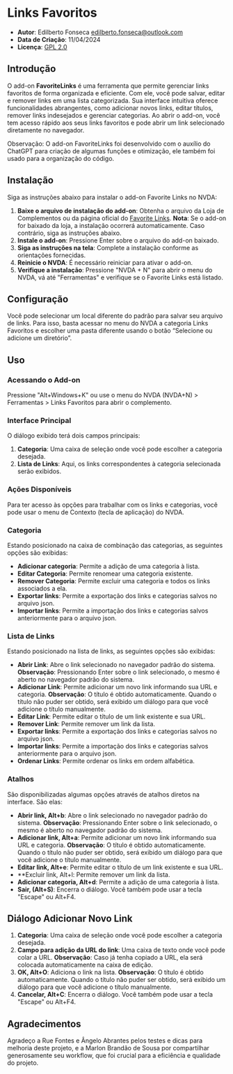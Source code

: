 # Links Favoritos

* **Autor**: Edilberto Fonseca <edilberto.fonseca@outlook.com>
* **Data de Criação**: 11/04/2024
* **Licença**: [GPL 2.0](https://www.gnu.org/licenses/gpl-2.0.html)

## Introdução

O add-on **FavoriteLinks** é uma ferramenta que permite gerenciar links favoritos de forma organizada e eficiente. Com ele, você pode salvar, editar e remover links em uma lista categorizada. Sua interface intuitiva oferece funcionalidades abrangentes, como adicionar novos links, editar títulos, remover links indesejados e gerenciar categorias. Ao abrir o add-on, você tem acesso rápido aos seus links favoritos e pode abrir um link selecionado diretamente no navegador.

Observação: O add-on FavoriteLinks foi desenvolvido com o auxílio do ChatGPT para criação de algumas funções e otimização, ele também foi usado para a organização do código.

## Instalação

Siga as instruções abaixo para instalar o add-on Favorite Links no NVDA:

1. **Baixe o arquivo de instalação do add-on**: Obtenha o arquivo da Loja de Complementos ou da página oficial do [Favorite Links](https://github.com/EdilbertoFonseca/favoriteLinks/releases/download/2024.2.1/favoriteLinks-2024.2.1.nvda-addon).
   **Nota**: Se o add-on for baixado da loja, a instalação ocorrerá automaticamente. Caso contrário, siga as instruções abaixo.
2. **Instale o add-on**: Pressione Enter sobre o arquivo do add-on baixado.
3. **Siga as instruções na tela**: Complete a instalação conforme as orientações fornecidas.
4. **Reinicie o NVDA**: É necessário reiniciar para ativar o add-on.
5. **Verifique a instalação**: Pressione "NVDA + N" para abrir o menu do NVDA, vá até "Ferramentas" e verifique se o Favorite Links está listado.

## Configuração

Você pode selecionar um local diferente do padrão para salvar seu arquivo de links. Para isso, basta acessar no menu do NVDA a categoria Links Favoritos e escolher uma pasta diferente usando o botão “Selecione ou adicione um diretório”.

## Uso

### Acessando o Add-on

Pressione "Alt+Windows+K" ou use o menu do NVDA (NVDA+N) > Ferramentas > Links Favoritos para abrir o complemento.

### Interface Principal

O diálogo exibido terá dois campos principais:

1. **Categoria**: Uma caixa de seleção onde você pode escolher a categoria desejada.
2. **Lista de Links**: Aqui, os links correspondentes à categoria selecionada serão exibidos.

### Ações Disponíveis

Para ter acesso às opções para trabalhar com os links e categorias, você pode usar o menu de Contexto (tecla de aplicação) do NVDA.

### Categoria

Estando posicionado na caixa de combinação das categorias, as seguintes opções são exibidas:

* **Adicionar categoria**: Permite a adição de uma categoria à lista.
* **Editar Categoria**: Permite renomear uma categoria existente.
* **Remover Categoria**: Permite excluir uma categoria e todos os links associados a ela.
* **Exportar links**: Permite a exportação dos links e categorias salvos no arquivo json.
* **Importar links**: Permite a importação dos links e categorias salvos anteriormente para o arquivo json.

### Lista de Links

Estando posicionado na lista de links, as seguintes opções são exibidas:

* **Abrir Link**: Abre o link selecionado no navegador padrão do sistema. **Observação**: Pressionando Enter sobre o link selecionado, o mesmo é aberto no navegador padrão do sistema.
* **Adicionar Link**: Permite adicionar um novo link informando sua URL e categoria.
  **Observação**: O título é obtido automaticamente. Quando o título não puder ser obtido, será exibido um diálogo para que você adicione o título manualmente.
* **Editar Link**: Permite editar o título de um link existente e sua URL.
* **Remover Link**: Permite remover um link da lista.
* **Exportar links**: Permite a exportação dos links e categorias salvos no arquivo json.
* **Importar links**: Permite a importação dos links e categorias salvos anteriormente para o arquivo json.
* **Ordenar Links**: Permite ordenar os links em ordem alfabética.

### Atalhos

São disponibilizadas algumas opções através de atalhos diretos na interface. São elas:

* **Abrir link, Alt+b**: Abre o link selecionado no navegador padrão do sistema.
 **Observação**: Pressionando Enter sobre o link selecionado, o mesmo é aberto no navegador padrão do sistema.
* **Adicionar link, Alt+a**: Permite adicionar um novo link informando sua URL e categoria.
  **Observação**: O título é obtido automaticamente. Quando o título não puder ser obtido, será exibido um diálogo para que você adicione o título manualmente.
* **Editar link, Alt+e**: Permite editar o título de um link existente e sua URL.
* **Excluir link, Alt+l: Permite remover um link da lista.
* **Adicionar categoria, Alt+d**: Permite a adição de uma categoria à lista.
* **Sair, (Alt+S)**: Encerra o diálogo. Você também pode usar a tecla "Escape" ou Alt+F4.

## Diálogo Adicionar Novo Link

1. **Categoria**: Uma caixa de seleção onde você pode escolher a categoria desejada.
2. **Campo para adição da URL do link**: Uma caixa de texto onde você pode colar a URL.
   **Observação**: Caso já tenha copiado a URL, ela será colocada automaticamente na caixa de edição.
3. **OK, Alt+O**: Adiciona o link na lista.
   **Observação**: O título é obtido automaticamente. Quando o título não puder ser obtido, será exibido um diálogo para que você adicione o título manualmente.
4. **Cancelar, Alt+C**: Encerra o diálogo. Você também pode usar a tecla "Escape" ou Alt+F4.

## Agradecimentos

Agradeço a Rue Fontes e Ângelo Abrantes pelos testes e dicas para melhoria deste projeto, e a Marlon Brandão de Sousa por compartilhar generosamente seu workflow, que foi crucial para a eficiência e qualidade do projeto.
